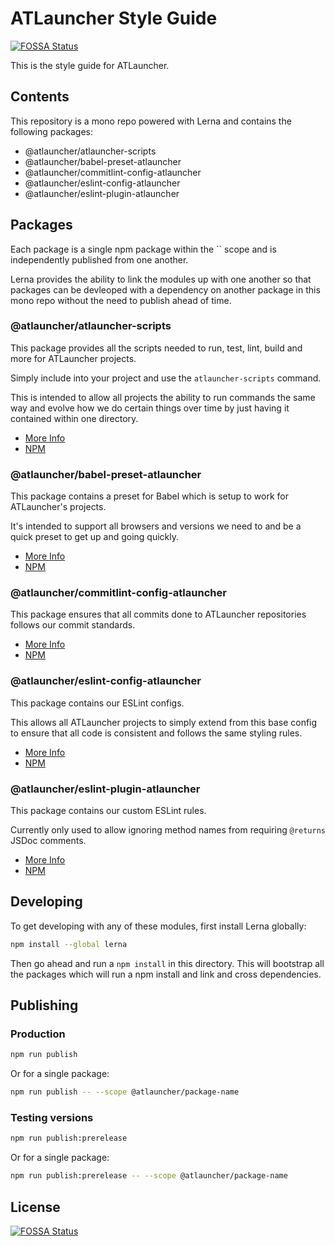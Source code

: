 # ATLauncher Style Guide
[![FOSSA Status](https://app.fossa.io/api/projects/git%2Bgithub.com%2FATLauncher%2Fjavascript.svg?type=shield)](https://app.fossa.io/projects/git%2Bgithub.com%2FATLauncher%2Fjavascript?ref=badge_shield)


This is the style guide for ATLauncher.

## Contents

This repository is a mono repo powered with Lerna and contains the following packages:

* @atlauncher/atlauncher-scripts
* @atlauncher/babel-preset-atlauncher
* @atlauncher/commitlint-config-atlauncher
* @atlauncher/eslint-config-atlauncher
* @atlauncher/eslint-plugin-atlauncher

## Packages

Each package is a single npm package within the `` scope and is independently published
from one another.

Lerna provides the ability to link the modules up with one another so that packages can be devleoped
with a dependency on another package in this mono repo without the need to publish ahead of time.

### @atlauncher/atlauncher-scripts

This package provides all the scripts needed to run, test, lint, build and more for ATLauncher
projects.

Simply include into your project and use the `atlauncher-scripts` command.

This is intended to allow all projects the ability to run commands the same way and evolve how we
do certain things over time by just having it contained within one directory.

* [More Info](https://github.com/ATLauncher/javascript/tree/master/packages/atlauncher-scripts)
* [NPM](https://www.npmjs.com/package/@atlauncher/atlauncher-scripts)

### @atlauncher/babel-preset-atlauncher

This package contains a preset for Babel which is setup to work for ATLauncher's projects.

It's intended to support all browsers and versions we need to and be a quick preset to get up and
going quickly.

* [More Info](https://github.com/ATLauncher/javascript/tree/master/packages/babel-present-atlauncher)
* [NPM](https://www.npmjs.com/package/@atlauncher/babel-present-atlauncher)

### @atlauncher/commitlint-config-atlauncher

This package ensures that all commits done to ATLauncher repositories follows our commit standards.

* [More Info](https://github.com/ATLauncher/javascript/tree/master/packages/commitlint-config-atlauncher)
* [NPM](https://www.npmjs.com/package/@atlauncher/commitlint-config-atlauncher)

### @atlauncher/eslint-config-atlauncher

This package contains our ESLint configs.

This allows all ATLauncher projects to simply extend from this base config to ensure that all code
is consistent and follows the same styling rules.

* [More Info](https://github.com/ATLauncher/javascript/tree/master/packages/eslint-config-atlauncher)
* [NPM](https://www.npmjs.com/package/@atlauncher/eslint-config-atlauncher)

### @atlauncher/eslint-plugin-atlauncher

This package contains our custom ESLint rules.

Currently only used to allow ignoring method names from requiring `@returns` JSDoc comments.

* [More Info](https://github.com/ATLauncher/javascript/tree/master/packages/eslint-plugin-atlauncher)
* [NPM](https://www.npmjs.com/package/@atlauncher/eslint-plugin-atlauncher)

## Developing

To get developing with any of these modules, first install Lerna globally:

```bash
npm install --global lerna
```

Then go ahead and run a `npm install` in this directory. This will bootstrap all the packages which
will run a npm install and link and cross dependencies.

## Publishing

### Production

```bash
npm run publish
```

Or for a single package:

```bash
npm run publish -- --scope @atlauncher/package-name
```

### Testing versions

```bash
npm run publish:prerelease
```

Or for a single package:

```bash
npm run publish:prerelease -- --scope @atlauncher/package-name
```


## License
[![FOSSA Status](https://app.fossa.io/api/projects/git%2Bgithub.com%2FATLauncher%2Fjavascript.svg?type=large)](https://app.fossa.io/projects/git%2Bgithub.com%2FATLauncher%2Fjavascript?ref=badge_large)